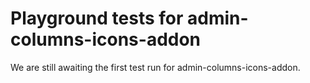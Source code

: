 # Playground tests for admin-columns-icons-addon
We are still awaiting the first test run for admin-columns-icons-addon.
